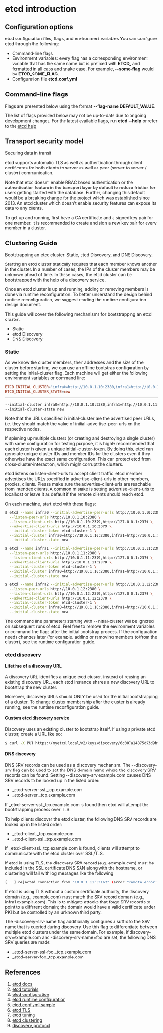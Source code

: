 # etcd introduction

## Configuration options

etcd configuration files, flags, and environment variables
You can configure etcd through the following:

- Command-line flags
- Environment variables: every flag has a corresponding environment variable that has the same name but is prefixed with **ETCD_** and formatted in all caps and snake case. For example, **--some-flag** would be **ETCD_SOME_FLAG**.
- Configuration file **etcd.conf.yml**

## Command-line flags

Flags are presented below using the format **--flag-name DEFAULT_VALUE**.

The list of flags provided below may not be up-to-date due to ongoing development changes. For the latest available flags, run **etcd --help** or refer to the [etcd help](https://github.com/etcd-io/etcd/blob/main/server/etcdmain/help.go)

## Transport security model

Securing data in transit

etcd supports automatic TLS as well as authentication through client certificates for both clients to server as well as peer (server to server / cluster) communication.

Note that etcd doesn’t enable RBAC based authentication or the authentication feature in the transport layer by default to reduce friction for users getting started with the database. Further, changing this default would be a breaking change for the project which was established since 2013. An etcd cluster which doesn’t enable security features can expose its data to any clients.

To get up and running, first have a CA certificate and a signed key pair for one member. It is recommended to create and sign a new key pair for every member in a cluster.

## Clustering Guide

Bootstrapping an etcd cluster: Static, etcd Discovery, and DNS Discovery.

Starting an etcd cluster statically requires that each member knows another in the cluster. In a number of cases, the IPs of the cluster members may be unknown ahead of time. In these cases, the etcd cluster can be bootstrapped with the help of a discovery service.

Once an etcd cluster is up and running, adding or removing members is done via runtime reconfiguration. To better understand the design behind runtime reconfiguration, we suggest reading the runtime configuration design document.

This guide will cover the following mechanisms for bootstrapping an etcd cluster:

- Static
- etcd Discovery
- DNS Discovery

### Static

As we know the cluster members, their addresses and the size of the cluster before starting, we can use an offline bootstrap configuration by setting the initial-cluster flag. Each machine will get either the following environment variables or command line:

```conf
ETCD_INITIAL_CLUSTER="infra0=http://10.0.1.10:2380,infra1=http://10.0.1.11:2380,infra2=http://10.0.1.12:2380"
ETCD_INITIAL_CLUSTER_STATE=new
```

---

```bash
--initial-cluster infra0=http://10.0.1.10:2380,infra1=http://10.0.1.11:2380,infra2=http://10.0.1.12:2380 \
--initial-cluster-state new
```

Note that the URLs specified in initial-cluster are the advertised peer URLs, i.e. they should match the value of initial-advertise-peer-urls on the respective nodes.

If spinning up multiple clusters (or creating and destroying a single cluster) with same configuration for testing purpose, it is highly recommended that each cluster is given a unique initial-cluster-token. By doing this, etcd can generate unique cluster IDs and member IDs for the clusters even if they otherwise have the exact same configuration. This can protect etcd from cross-cluster-interaction, which might corrupt the clusters.

etcd listens on listen-client-urls to accept client traffic. etcd member advertises the URLs specified in advertise-client-urls to other members, proxies, clients. Please make sure the advertise-client-urls are reachable from intended clients. A common mistake is setting advertise-client-urls to localhost or leave it as default if the remote clients should reach etcd.

On each machine, start etcd with these flags:

```bash
$ etcd --name infra0 --initial-advertise-peer-urls http://10.0.1.10:2380 \
  --listen-peer-urls http://10.0.1.10:2380 \
  --listen-client-urls http://10.0.1.10:2379,http://127.0.0.1:2379 \
  --advertise-client-urls http://10.0.1.10:2379 \
  --initial-cluster-token etcd-cluster-1 \
  --initial-cluster infra0=http://10.0.1.10:2380,infra1=http://10.0.1.11:2380,infra2=http://10.0.1.12:2380 \
  --initial-cluster-state new

$ etcd --name infra1 --initial-advertise-peer-urls http://10.0.1.11:2380 \
  --listen-peer-urls http://10.0.1.11:2380 \
  --listen-client-urls http://10.0.1.11:2379,http://127.0.0.1:2379 \
  --advertise-client-urls http://10.0.1.11:2379 \
  --initial-cluster-token etcd-cluster-1 \
  --initial-cluster infra0=http://10.0.1.10:2380,infra1=http://10.0.1.11:2380,infra2=http://10.0.1.12:2380 \
  --initial-cluster-state new

$ etcd --name infra2 --initial-advertise-peer-urls http://10.0.1.12:2380 \
  --listen-peer-urls http://10.0.1.12:2380 \
  --listen-client-urls http://10.0.1.12:2379,http://127.0.0.1:2379 \
  --advertise-client-urls http://10.0.1.12:2379 \
  --initial-cluster-token etcd-cluster-1 \
  --initial-cluster infra0=http://10.0.1.10:2380,infra1=http://10.0.1.11:2380,infra2=http://10.0.1.12:2380 \
  --initial-cluster-state new
```

The command line parameters starting with --initial-cluster will be ignored on subsequent runs of etcd. Feel free to remove the environment variables or command line flags after the initial bootstrap process. If the configuration needs changes later (for example, adding or removing members to/from the cluster), see the runtime configuration guide.

### etcd discovery

#### Lifetime of a discovery URL

A discovery URL identifies a unique etcd cluster. Instead of reusing an existing discovery URL, each etcd instance shares a new discovery URL to bootstrap the new cluster.

Moreover, discovery URLs should ONLY be used for the initial bootstrapping of a cluster. To change cluster membership after the cluster is already running, see the runtime reconfiguration guide.

#### Custom etcd discovery service

Discovery uses an existing cluster to bootstrap itself. If using a private etcd cluster, create a URL like so:

```bash
$ curl -X PUT https://myetcd.local/v2/keys/discovery/6c007a14875d53d9bf0ef5a6fc0257c817f0fb83/_config/size -d value=3
```

#### DNS discovery

DNS SRV records can be used as a discovery mechanism. The --discovery-srv flag can be used to set the DNS domain name where the discovery SRV records can be found. Setting --discovery-srv example.com causes DNS SRV records to be looked up in the listed order:

- _etcd-server-ssl._tcp.example.com
- _etcd-server._tcp.example.com

If _etcd-server-ssl._tcp.example.com is found then etcd will attempt the bootstrapping process over TLS.

To help clients discover the etcd cluster, the following DNS SRV records are looked up in the listed order:

- _etcd-client._tcp.example.com
- _etcd-client-ssl._tcp.example.com

If _etcd-client-ssl._tcp.example.com is found, clients will attempt to communicate with the etcd cluster over SSL/TLS.

If etcd is using TLS, the discovery SRV record (e.g. example.com) must be included in the SSL certificate DNS SAN along with the hostname, or clustering will fail with log messages like the following:

```bash
[...] rejected connection from "10.0.1.11:53162" (error "remote error: tls: bad certificate", ServerName "example.com")
```

If etcd is using TLS without a custom certificate authority, the discovery domain (e.g., example.com) must match the SRV record domain (e.g., infra1.example.com). This is to mitigate attacks that forge SRV records to point to a different domain; the domain would have a valid certificate under PKI but be controlled by an unknown third party.

The -discovery-srv-name flag additionally configures a suffix to the SRV name that is queried during discovery. Use this flag to differentiate between multiple etcd clusters under the same domain. For example, if discovery-srv=example.com and -discovery-srv-name=foo are set, the following DNS SRV queries are made:

- _etcd-server-ssl-foo._tcp.example.com
- _etcd-server-foo._tcp.example.com

## References

1. [etcd docs](https://etcd.io/docs/v3.5/)
2. [etcd tutorials](https://etcd.io/docs/v3.5/tutorials/)
3. [etcd configuration](https://etcd.io/docs/v3.5/op-guide/configuration/)
4. [etcd runtime configuration](https://etcd.io/docs/v3.5/op-guide/runtime-configuration/)
5. [etcd.conf.yml.sample](https://github.com/etcd-io/etcd/blob/main/etcd.conf.yml.sample)
6. [etcd TLS](https://etcd.io/docs/v3.5/op-guide/security/)
7. [etcd tuning](https://etcd.io/docs/v3.5/tuning/)
8. [etcd clustering](https://etcd.io/docs/v3.5/op-guide/clustering/)
9. [discovery_protocol](https://etcd.io/docs/v3.5/dev-internal/discovery_protocol/)
